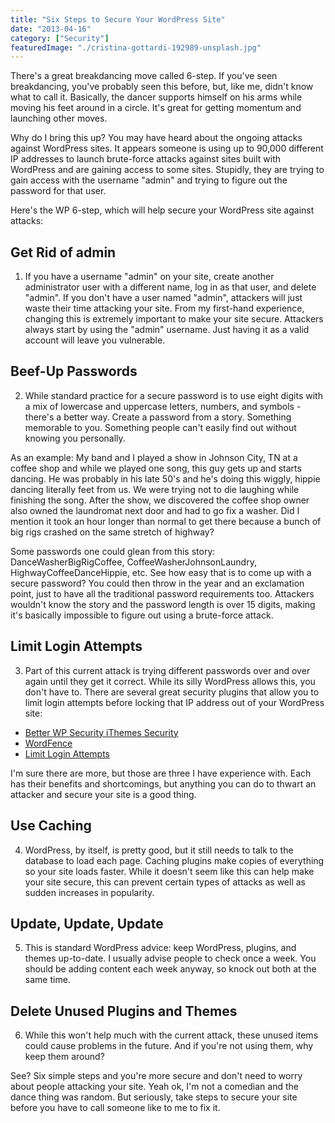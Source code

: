 ```yaml
---
title: "Six Steps to Secure Your WordPress Site"
date: "2013-04-16"
category: ["Security"]
featuredImage: "./cristina-gottardi-192989-unsplash.jpg"
---
```


There's a great breakdancing move called 6-step. If you've seen breakdancing, you've probably seen this before, but, like me, didn't know what to call it. Basically, the dancer supports himself on his arms while moving his feet around in a circle. It's great for getting momentum and launching other moves.

<Youtube videoId="zPdQ1gN7Ngo" />

Why do I bring this up? You may have heard about the ongoing attacks against WordPress sites. It appears someone is using up to 90,000 different IP addresses to launch brute-force attacks against sites built with WordPress and are gaining access to some sites. Stupidly, they are trying to gain access with the username "admin" and trying to figure out the password for that user.

Here's the WP 6-step, which will help secure your WordPress site against attacks:

## Get Rid of admin

1) If you have a username "admin" on your site, create another administrator user with a different name, log in as that user, and delete "admin". If you don't have a user named "admin", attackers will just waste their time attacking your site. From my first-hand experience, changing this is extremely important to make your site secure. Attackers always start by using the "admin" username. Just having it as a valid account will leave you vulnerable.

## Beef-Up Passwords

2) While standard practice for a secure password is to use eight digits with a mix of lowercase and uppercase letters, numbers, and symbols - there's a better way. Create a password from a story. Something memorable to you. Something people can't easily find out without knowing you personally.

As an example: My band and I played a show in Johnson City, TN at a coffee shop and while we played one song, this guy gets up and starts dancing. He was probably in his late 50's and he's doing this wiggly, hippie dancing literally feet from us. We were trying not to die laughing while finishing the song. After the show, we discovered the coffee shop owner also owned the laundromat next door and had to go fix a washer. Did I mention it took an hour longer than normal to get there because a bunch of big rigs crashed on the same stretch of highway?

Some passwords one could glean from this story: DanceWasherBigRigCoffee, CoffeeWasherJohnsonLaundry, HighwayCoffeeDanceHippie, etc. See how easy that is to come up with a secure password? You could then throw in the year and an exclamation point, just to have all the traditional password requirements too. Attackers wouldn't know the story and the password length is over 15 digits, making it's basically impossible to figure out using a brute-force attack.

## Limit Login Attempts

3) Part of this current attack is trying different passwords over and over again until they get it correct. While its silly WordPress allows this, you don't have to. There are several great security plugins that allow you to limit login attempts before locking that IP address out of your WordPress site:

- [Better WP Security iThemes Security](https://wordpress.org/plugins/better-wp-security/)
- [WordFence](https://wordpress.org/plugins/wordfence/)
- [Limit Login Attempts](https://wordpress.org/plugins/limit-login-attempts/)

I'm sure there are more, but those are three I have experience with. Each has their benefits and shortcomings, but anything you can do to thwart an attacker and secure your site is a good thing.

## Use Caching

4) WordPress, by itself, is pretty good, but it still needs to talk to the database to load each page. Caching plugins make copies of everything so your site loads faster. While it doesn't seem like this can help make your site secure, this can prevent certain types of attacks as well as sudden increases in popularity.

## Update, Update, Update

5) This is standard WordPress advice: keep WordPress, plugins, and themes up-to-date. I usually advise people to check once a week. You should be adding content each week anyway, so knock out both at the same time.

## Delete Unused Plugins and Themes

6) While this won't help much with the current attack, these unused items could cause problems in the future. And if you're not using them, why keep them around?

See? Six simple steps and you're more secure and don't need to worry about people attacking your site. Yeah ok, I'm not a comedian and the dance thing was random. But seriously, take steps to secure your site before you have to call someone like to me to fix it.
